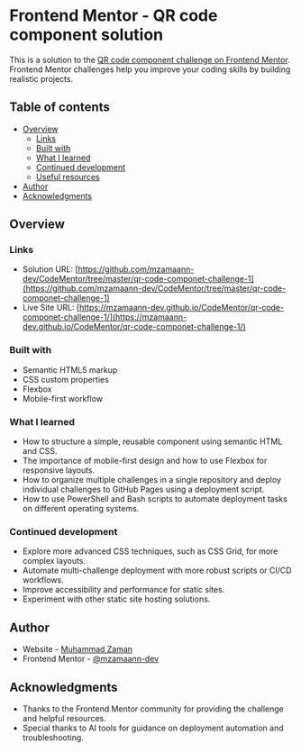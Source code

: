 # Frontend Mentor - QR code component solution

This is a solution to the [QR code component challenge on Frontend Mentor](https://www.frontendmentor.io/challenges/qr-code-component-iux_sIO_H). Frontend Mentor challenges help you improve your coding skills by building realistic projects. 

## Table of contents

- [Overview](#overview)
  - [Links](#links)
  - [Built with](#built-with)
  - [What I learned](#what-i-learned)
  - [Continued development](#continued-development)
  - [Useful resources](#useful-resources)
- [Author](#author)
- [Acknowledgments](#acknowledgments)

## Overview

### Links

- Solution URL: [https://github.com/mzamaann-dev/CodeMentor/tree/master/qr-code-componet-challenge-1](https://github.com/mzamaann-dev/CodeMentor/tree/master/qr-code-componet-challenge-1)
- Live Site URL: [https://mzamaann-dev.github.io/CodeMentor/qr-code-componet-challenge-1/](https://mzamaann-dev.github.io/CodeMentor/qr-code-componet-challenge-1/)


### Built with

- Semantic HTML5 markup
- CSS custom properties
- Flexbox
- Mobile-first workflow

### What I learned

- How to structure a simple, reusable component using semantic HTML and CSS.
- The importance of mobile-first design and how to use Flexbox for responsive layouts.
- How to organize multiple challenges in a single repository and deploy individual challenges to GitHub Pages using a deployment script.
- How to use PowerShell and Bash scripts to automate deployment tasks on different operating systems.

### Continued development

- Explore more advanced CSS techniques, such as CSS Grid, for more complex layouts.
- Automate multi-challenge deployment with more robust scripts or CI/CD workflows.
- Improve accessibility and performance for static sites.
- Experiment with other static site hosting solutions.

## Author

- Website - [Muhammad Zaman](https://github.com/mzamaann-dev/)
- Frontend Mentor - [@mzamaann-dev](https://www.frontendmentor.io/profile/mzamaann-dev)

## Acknowledgments

- Thanks to the Frontend Mentor community for providing the challenge and helpful resources.
- Special thanks to AI tools for guidance on deployment automation and troubleshooting.
